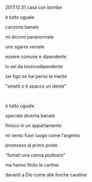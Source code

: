 2017.12.31 casa con bombe

è tutto uguale

canzone banale

mi dicono paranormale

uno sgarro veniale

essere comune è dipendente

lo sei da tossicodipendente

sei figo se hai perso la mente

"smetti o ti spacco un dente"

<br>

è tutto uguale

speciale diventa banale

finisco in un appartamento

mi sento fuori luogo come l'argento

promosso al primo posto

"fumati una canna piuttosto"

ma hanno finito le cartine

davanti a Dio come alle forche caudine